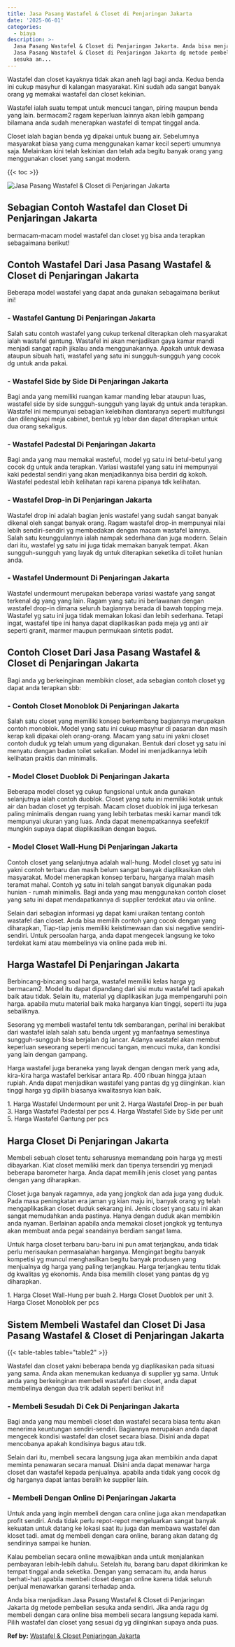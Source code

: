 ```yaml
---
title: Jasa Pasang Wastafel & Closet di Penjaringan Jakarta
date: '2025-06-01'
categories:
  - biaya
description: >-
  Jasa Pasang Wastafel & Closet di Penjaringan Jakarta. Anda bisa menjadikan
  Jasa Pasang Wastafel & Closet di Penjaringan Jakarta dg metode pembelian
  sesuka an...
---
```


Wastafel dan closet kayaknya tidak akan aneh lagi bagi anda. Kedua benda ini cukup masyhur di kalangan masyarakat. Kini sudah ada sangat banyak orang yg memakai wastafel dan closet kekinian.

Wastafel ialah suatu tempat untuk mencuci tangan, piring maupun benda yang lain. bermacam2 ragam keperluan lainnya akan lebih gampang bilamana anda sudah menerapkan wastafel di tempat tinggal anda.

Closet ialah bagian benda yg dipakai untuk buang air. Sebelumnya masyarakat biasa yang cuma menggunakan kamar kecil seperti umumnya saja. Melainkan kini telah kekinian dan telah ada begitu banyak orang yang menggunakan closet yang sangat modern.

{{< toc >}}

![Jasa Pasang Wastafel & Closet di Penjaringan Jakarta](/images/wastafel-closet-murah61.png)

## Sebagian Contoh Wastafel dan Closet Di Penjaringan Jakarta

bermacam-macam model wastafel dan closet yg bisa anda terapkan sebagaimana berikut!

## Contoh Wastafel Dari Jasa Pasang Wastafel & Closet di Penjaringan Jakarta

Beberapa model wastafel yang dapat anda gunakan sebagaimana berikut ini!

### \- Wastafel Gantung Di Penjaringan Jakarta

Salah satu contoh wastafel yang cukup terkenal diterapkan oleh masyarakat ialah wastafel gantung. Wastafel ini akan menjadikan gaya kamar mandi menjadi sangat rapih jikalau anda menggunakannya. Apakah untuk dewasa ataupun sibuah hati, wastafel yang satu ini sungguh-sungguh yang cocok dg untuk anda pakai.

### \- Wastafel Side by Side Di Penjaringan Jakarta

Bagi anda yang memiliki ruangan kamar manding lebar ataupun luas, wastafel side by side sungguh-sungguh yang layak dg untuk anda terapkan. Wastafel ini mempunyai sebagian kelebihan diantaranya seperti multifungsi dan dilengkapi meja cabinet, bentuk yg lebar dan dapat diterapkan untuk dua orang sekaligus.

### \- Wastafel Padestal Di Penjaringan Jakarta

Bagi anda yang mau memakai wasteful, model yg satu ini betul-betul yang cocok dg untuk anda terapkan. Variasi wastafel yang satu ini mempunyai kaki pedestal sendiri yang akan menjadikannya bisa berdiri dg kokoh. Wastafel pedestal lebih kelihatan rapi karena pipanya tdk kelihatan.

### \- Wastafel Drop-in Di Penjaringan Jakarta

Wastafel drop ini adalah bagian jenis wastafel yang sudah sangat banyak dikenal oleh sangat banyak orang. Ragam wastafel drop-in mempunyai nilai lebih sendiri-sendiri yg membedakan dengan macam wastafel lainnya. Salah satu keunggulannya ialah nampak sederhana dan juga modern. Selain dari itu, wastafel yg satu ini juga tidak memakan banyak tempat. Akan sungguh-sungguh yang layak dg untuk diterapkan seketika di toilet hunian anda.

### \- Wastafel Undermount Di Penjaringan Jakarta

Wastafel undermount merupakan beberapa variasi wastafe yang sangat terkenal dg yang yang lain. Ragam yang satu ini berlawanan dengan wastafel drop-in dimana seluruh bagiannya berada di bawah topping meja. Wastafel yg satu ini juga tidak memakan lokasi dan lebih sederhana. Tetapi ingat, wastafel tipe ini hanya dapat diaplikasikan pada meja yg anti air seperti granit, marmer maupun permukaan sintetis padat.

## Contoh Closet Dari Jasa Pasang Wastafel & Closet di Penjaringan Jakarta

Bagi anda yg berkeinginan membikin closet, ada sebagian contoh closet yg dapat anda terapkan sbb:

### \- Contoh Closet Monoblok Di Penjaringan Jakarta

Salah satu closet yang memiliki konsep berkembang bagiannya merupakan contoh monoblok. Model yang satu ini cukup masyhur di pasaran dan masih kerap kali dipakai oleh orang-orang. Macam yang satu ini yakni closet contoh duduk yg telah umum yang digunakan. Bentuk dari closet yg satu ini menyatu dengan badan toilet sekalian. Model ini menjadikannya lebih kelihatan praktis dan minimalis.

### \- Model Closet Duoblok Di Penjaringan Jakarta

Beberapa model closet yg cukup fungsional untuk anda gunakan selanjutnya ialah contoh duoblok. Closet yang satu ini memiliki kotak untuk air dan badan closet yg terpisah. Macam closet duoblok ini juga terkesan paling minimalis dengan ruang yang lebih terbatas meski kamar mandi tdk mempunyai ukuran yang luas. Anda dapat menempatkannya seefektif mungkin supaya dapat diaplikasikan dengan bagus.

### \- Model Closet Wall-Hung Di Penjaringan Jakarta

Contoh closet yang selanjutnya adalah wall-hung. Model closet yg satu ini yakni contoh terbaru dan masih belum sangat banyak diaplikasikan oleh masyarakat. Model menerapkan konsep terbaru, harganya malah masih teramat mahal. Contoh yg satu ini telah sangat banyak digunakan pada hunian - rumah minimalis. Bagi anda yang mau menggunakan contoh closet yang satu ini dapat mendapatkannya di supplier terdekat atau via online.

Selain dari sebagian informasi yg dapat kami uraikan tentang contoh wastafel dan closet. Anda bisa memilih contoh yang cocok dengan yang diharapkan, Tiap-tiap jenis memiliki keistimewaan dan sisi negative sendiri-sendiri. Untuk persoalan harga, anda dapat mengecek langsung ke toko terdekat kami atau membelinya via online pada web ini.

## Harga Wastafel Di Penjaringan Jakarta

Berbincang-bincang soal harga, wastafel memiliki kelas harga yg bermacam2. Model itu dapat dipandang dari sisi mutu wastafel tadi apakah baik atau tidak. Selain itu, material yg diaplikasikan juga mempengaruhi poin harga. apabila mutu material baik maka harganya kian tinggi, seperti itu juga sebaliknya.

Sesorang yg membeli wastafel tentu tdk sembarangan, perihal ini berakibat dari wastafel ialah salah satu benda urgent yg manfaatnya semestinya sungguh-sungguh bisa berjalan dg lancar. Adanya wastafel akan membut keperluan seseorang seperti mencuci tangan, mencuci muka, dan kondisi yang lain dengan gampang.

Harga wastafel juga beraneka yang layak dengan dengan merk yang ada, kira-kira harga wastafel berkisar antara Rp. 400 ribuan hingga jutaan rupiah. Anda dapat menjadikan wastafel yang pantas dg yg diinginkan. kian tinggi harga yg dipilih biasanya kwalitasnya kian baik.

1\. Harga Wastafel Undermount per unit 2. Harga Wastafel Drop-in per buah 3. Harga Wastafel Padestal per pcs 4. Harga Wastafel Side by Side per unit 5. Harga Wastafel Gantung per pcs

## Harga Closet Di Penjaringan Jakarta

Membeli sebuah closet tentu seharusnya memandang poin harga yg mesti dibayarkan. Kiat closet memiliki merk dan tipenya tersendiri yg menjadi beberapa barometer harga. Anda dapat memilih jenis closet yang pantas dengan yang diharapkan.

Closet juga banyak ragamnya, ada yang jongkok dan ada juga yang duduk. Pada masa peningkatan era jaman yg kian maju ini, banyak orang yg telah mengaplikasikan closet duduk sekarang ini. Jenis closet yang satu ini akan sangat memudahkan anda pastinya. Hanya dengan duduk akan membikin anda nyaman. Berlainan apabila anda memakai closet jongkok yg tentunya akan membuat anda pegal seandainya berdiam sangat lama.

Untuk harga closet terbaru baru-baru ini pun amat terjangkau, anda tidak perlu merisaukan permasalahan harganya. Mengingat begitu banyak kompetisi yg muncul menghasilkan begitu banyak produsen yang menjualnya dg harga yang paling terjangkau. Harga terjangkau tentu tidak dg kwalitas yg ekonomis. Anda bisa memilih closet yang pantas dg yg diharapkan.

1\. Harga Closet Wall-Hung per buah 2. Harga Closet Duoblok per unit 3. Harga Closet Monoblok per pcs

## Sistem Membeli Wastafel dan Closet Di Jasa Pasang Wastafel & Closet di Penjaringan Jakarta

{{< table-tables table="table2" >}}

Wastafel dan closet yakni beberapa benda yg diaplikasikan pada situasi yang sama. Anda akan menemukan keduanya di supplier yg sama. Untuk anda yang berkeinginan membeli wastafel dan closet, anda dapat membelinya dengan dua trik adalah seperti berikut ini!

### \- Membeli Sesudah Di Cek Di Penjaringan Jakarta

Bagi anda yang mau membeli closet dan wastafel secara biasa tentu akan menerima keuntungan sendiri-sendiri. Bagiannya merupakan anda dapat mengecek kondisi wastafel dan closet secara biasa. Disini anda dapat mencobanya apakah kondisinya bagus atau tdk.

Selain dari itu, membeli secara langsung juga akan membikin anda dapat meminta penawaran secara manual. Disini anda dapat menawar harga closet dan wastafel kepada penjualnya. apabila anda tidak yang cocok dg dg harganya dapat lantas beralih ke supplier lain.

### \- Membeli Dengan Online Di Penjaringan Jakarta

Untuk anda yang ingin membeli dengan cara online juga akan mendapatkan profit sendiri. Anda tidak perlu repot-repot mengeluarkan sangat banyak kekuatan untuk datang ke lokasi saat itu juga dan membawa wastafel dan kloset tadi. amat dg membeli dengan cara online, barang akan datang dg sendirinya sampai ke hunian.

Kalau pembelian secara online mewajibkan anda untuk menjalankan pembayaran lebih-lebih dahulu. Setelah itu, barang baru dapat dikirimkan ke tempat tinggal anda seketika. Dengan yang semacam itu, anda harus berhati-hati apabila membeli closet dengan online karena tidak seluruh penjual menawarkan garansi terhadap anda.

Anda bisa menjadikan Jasa Pasang Wastafel & Closet di Penjaringan Jakarta dg metode pembelian sesuka anda sendiri. Jika anda ragu dg membeli dengan cara online bisa membeli secara langsung kepada kami. Pilih wastafel dan closet yang sesuai dg yg diinginkan supaya anda puas.

**Ref by:** [Wastafel & Closet Penjaringan Jakarta](https://id.wikipedia.org/wiki/Wastafel)
